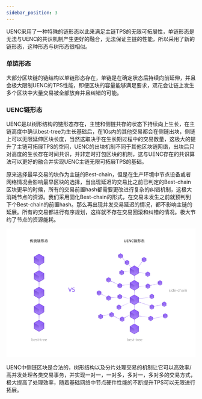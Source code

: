 ```yaml
---
sidebar_position: 3
---
```

UENC采用了一种特殊的链形态以此来满足主链TPS的无限可拓展性，单链形态是无法与UENC的共识机制产生更好的融合，无法保证主链的性能，所以采用了新的链形态，这种形态与树形态很相似。

### 单链形态

大部分区块链的链结构以单链形态存在，单链是在确定状态后持续向前延伸，并且会极大限制UENC的TPS性能，即便区块的容量能够满足要求，双花会让链上发生多个区块中大量交易被全部放弃并且纠错的可能。
### UENC链形态

UENC是以树形结构的链形态存在，主链和侧链共存的状态下持续向上生长，在主链高度中确认best-tree为生长基础后，在10s内的其他交易都会在侧链出块，侧链上可以无限延伸区块长度，当然这取决于在生长期过程中的交易数量，这极大的提升了主链可拓展TPS的空间，UENC的出块机制不同于其他区块链网络，出块后只对高度的生长存在时间共识，并非定时打包区块的机制，这与UENC存在的共识算法可以更好的融合并实现UENC主链无限可拓展TPS的基础。

原来选择最早交易的块作为主链的Best-chain，但是在生产环境中节点设备或者网络情况会影响最早区块的选择，当出现延迟的交易比之前已判定的Best-chain区块更早的时候，所有的交易前置hash都需要更改进行复杂的纠错机制，这极大消耗节点的资源。我们采用固化Best-chain的形式，在交易未发生之前就预判到下个Best-chain的前置hash。那么再出现并发交易延迟的情况，都不影响主链的延展。所有的交易都进行有序规划，这样就不存在交易回滚和纠错的情况。极大节约了节点的资源能耗。

 ![Example banner](../assets/step.assets/8-14.png)

UENC中侧链区块是合法的，树形结构以及分片处理交易的机制让它可以高效率/高并发处理各类交易事务，并实现一对一，一对多，多对一，多对多的交易方式，极大提高了处理效率，随着基础网络中节点硬件性能的不断提升TPS可以无限进行拓展。
